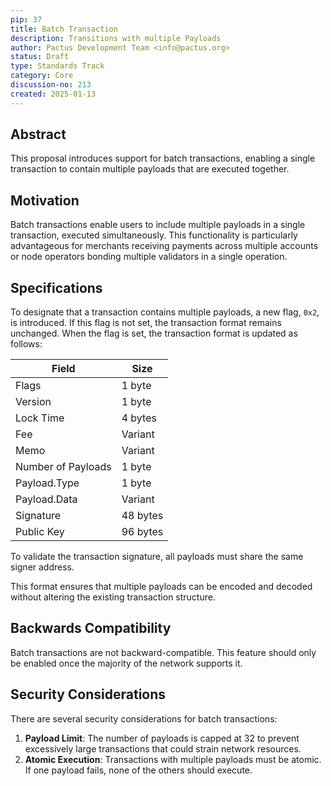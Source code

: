 ```yaml
---
pip: 37
title: Batch Transaction
description: Transitions with multiple Payloads
author: Pactus Development Team <info@pactus.org>
status: Draft
type: Standards Track
category: Core
discussion-no: 213
created: 2025-01-13
---
```


## Abstract

This proposal introduces support for batch transactions,
enabling a single transaction to contain multiple payloads that are executed together.

## Motivation

Batch transactions enable users to include multiple payloads in a single transaction, executed simultaneously.
This functionality is particularly advantageous for merchants receiving payments across multiple accounts or
node operators bonding multiple validators in a single operation.

## Specifications

To designate that a transaction contains multiple payloads, a new flag, `0x2`, is introduced.
If this flag is not set, the transaction format remains unchanged.
When the flag is set, the transaction format is updated as follows:

| Field              | Size     |
| ------------------ | -------- |
| Flags              | 1 byte   |
| Version            | 1 byte   |
| Lock Time          | 4 bytes  |
| Fee                | Variant  |
| Memo               | Variant  |
| Number of Payloads | 1 byte   |
| Payload.Type       | 1 byte   |
| Payload.Data       | Variant  |
| Signature          | 48 bytes |
| Public Key         | 96 bytes |

To validate the transaction signature, all payloads must share the same signer address.

This format ensures that multiple payloads can be encoded and decoded without
altering the existing transaction structure.

## Backwards Compatibility

Batch transactions are not backward-compatible.
This feature should only be enabled once the majority of the network supports it.

## Security Considerations

There are several security considerations for batch transactions:

1. **Payload Limit**:
    The number of payloads is capped at 32 to prevent excessively large transactions that
    could strain network resources.
2. **Atomic Execution**:
   Transactions with multiple payloads must be atomic.
   If one payload fails, none of the others should execute.
